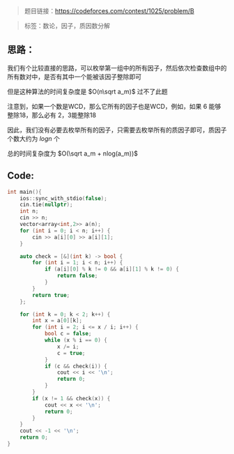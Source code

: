 > 题目链接：https://codeforces.com/contest/1025/problem/B

> 标签：数论，因子，质因数分解

## 思路：

我们有个比较直接的思路，可以枚举第一组中的所有因子，然后依次检查数组中的所有数对中，是否有其中一个能被该因子整除即可

但是这种算法的时间复杂度是 $O(n\sqrt a_m)$ 过不了此题

注意到，如果一个数是WCD，那么它所有的因子也是WCD，例如，如果 6 能够整除18，那么必有 2，3能整除18

因此，我们没有必要去枚举所有的因子，只需要去枚举所有的质因子即可，质因子个数大约为 $logn$ 个

总的时间复杂度为 $O(\sqrt a_m + nlog(a_m))$ 

## Code:

```c++
int main(){
    ios::sync_with_stdio(false);
    cin.tie(nullptr);
    int n;
    cin >> n;
    vector<array<int,2>> a(n);
    for (int i = 0; i < n; i++) {
        cin >> a[i][0] >> a[i][1];
    }

    auto check = [&](int k) -> bool {
        for (int i = 1; i < n; i++) {
            if (a[i][0] % k != 0 && a[i][1] % k != 0) {
                return false;
            }
        }
        return true;
    };

    for (int k = 0; k < 2; k++) {
        int x = a[0][k];
        for (int i = 2; i <= x / i; i++) {
            bool c = false;
            while (x % i == 0) {
                x /= i;
                c = true;
            }
            if (c && check(i)) {
                cout << i << '\n';
                return 0;
            }
        }
        if (x != 1 && check(x)) {
            cout << x << '\n';
            return 0;
        }
    }
    cout << -1 << '\n';
    return 0;
}
```

